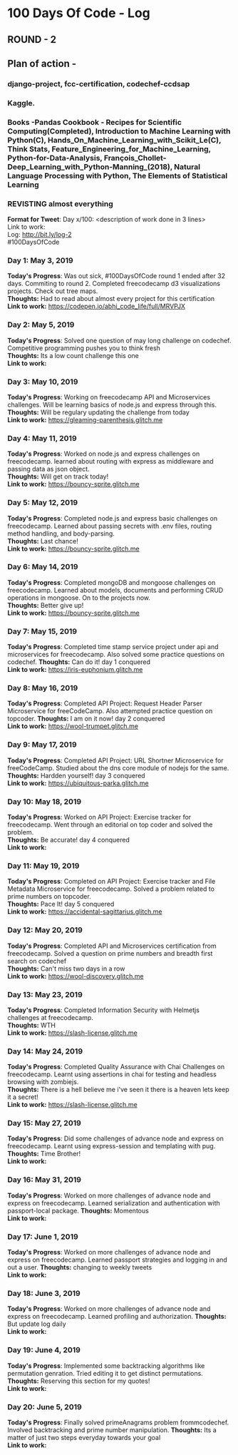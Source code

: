 # 100 Days Of Code - Log

## ROUND - 2

## Plan of action - 
### django-project, fcc-certification, codechef-ccdsap
### Kaggle. 
### Books -Pandas Cookbook - Recipes for Scientific Computing(Completed), Introduction to Machine Learning with Python(C), Hands_On_Machine_Learning_with_Scikit_Le(C), Think Stats, Feature_Engineering_for_Machine_Learning, Python-for-Data-Analysis, François_Chollet-Deep_Learning_with_Python-Manning_(2018), Natural Language Processing with Python, The Elements of Statistical Learning 
### REVISTING almost everything

**Format for Tweet**:
Day x/100: <description of work done in 3 lines><br>
Link to work: <if required><br>
Log: http://bit.ly/log-2<br>
#100DaysOfCode

### Day 1: May 3, 2019 
**Today's Progress**: Was out sick, #100DaysOfCode round 1 ended after 32 days. Commiting to round 2. Completed freecodecamp d3 visualizations projects. Check out tree maps.<br>
**Thoughts:** Had to read about almost every project for this certification<br>
**Link to work:** https://codepen.io/abhi_code_life/full/MRVPJX

### Day 2: May 5, 2019 
**Today's Progress**: Solved one question of may long challenge on codechef. Competitive programming pushes you to think fresh<br>
**Thoughts:** Its a low count challenge this one<br>
**Link to work:**

### Day 3: May 10, 2019 
**Today's Progress**: Working on freecodecamp API and Microservices challenges. Will be learning basics of node.js and express through this.<br>
**Thoughts:** Will be regulary updating the challenge from today<br>
**Link to work:** https://gleaming-parenthesis.glitch.me

### Day 4: May 11, 2019 
**Today's Progress**: Worked on node.js and express challenges on freecodecamp. learned about routing with express as middleware and passing data as json object.<br>
**Thoughts:** Will get on track today!<br>
**Link to work:** https://bouncy-sprite.glitch.me

### Day 5: May 12, 2019 
**Today's Progress**: Completed node.js and express basic challenges on freecodecamp. Learned about passing secrets with .env files, routing method handling, and body-parsing.<br>
**Thoughts:** Last chance!<br>
**Link to work:** https://bouncy-sprite.glitch.me

### Day 6: May 14, 2019 
**Today's Progress**: Completed mongoDB and mongoose challenges on freecodecamp. Learned about models, documents and performing CRUD operations in mongoose. On to the projects now.<br>
**Thoughts:** Better give up!<br>
**Link to work:** https://bouncy-sprite.glitch.me

### Day 7: May 15, 2019 
**Today's Progress**: Completed time stamp service project under api and microservices for freecodecamp. Also solved some practice questions on codechef. 
**Thoughts:** Can do it! day 1 conquered<br>
**Link to work:** https://iris-euphonium.glitch.me

### Day 8: May 16, 2019 
**Today's Progress**: Completed API Project: Request Header Parser Microservice for freeCodeCamp. Also attempted practice question on topcoder. 
**Thoughts:** I am on it now! day 2 conquered<br>
**Link to work:** https://wool-trumpet.glitch.me

### Day 9: May 17, 2019 
**Today's Progress**: Completed API Project: URL Shortner Microservice for freeCodeCamp. Studied about the dns core module of nodejs for the same. 
**Thoughts:** Hardden yourself! day 3 conquered<br>
**Link to work:** https://ubiquitous-parka.glitch.me

### Day 10: May 18, 2019 
**Today's Progress**: Worked on API Project: Exercise tracker for freecodecamp. Went through an editorial on top coder and solved the problem.  
**Thoughts:** Be accurate! day 4 conquered<br>
**Link to work:**

### Day 11: May 19, 2019 
**Today's Progress**: Completed on API Project: Exercise tracker and File Metadata Microservice for freecodecamp. Solved a problem related to prime numbers on topcoder.  
**Thoughts:** Pace It! day 5 conquered<br>
**Link to work:** https://accidental-sagittarius.glitch.me

### Day 12: May 20, 2019 
**Today's Progress**: Completed API and Microservices certification from freecodecamp. Solved a question on prime numbers and breadth first search on codechef  
**Thoughts:** Can't miss two days in a row<br>
**Link to work:** https://wool-discovery.glitch.me

### Day 13: May 23, 2019 
**Today's Progress**: Completed Information Security with Helmetjs challenges at freecodecamp.  
**Thoughts:** WTH<br>
**Link to work:** https://slash-license.glitch.me

### Day 14: May 24, 2019 
**Today's Progress**: Completed Quality Assurance with Chai Challenges on freecodecamp. Learnt using assertions in chai for testing and headless browsing with zombiejs.  
**Thoughts:** There is a hell believe me i've seen it there is a heaven lets keep it a secret!<br>
**Link to work:** https://slash-license.glitch.me

### Day 15: May 27, 2019 
**Today's Progress**: Did some challenges of advance node and express on freecodecamp. Learnt using express-session and templating with pug. 
**Thoughts:** Time Brother!<br>
**Link to work:**

### Day 16: May 31, 2019 
**Today's Progress**: Worked on more challenges of advance node and express on freecodecamp. Learned serialization and authentication with passport-local package. 
**Thoughts:** Momentous<br>
**Link to work:**

### Day 17: June 1, 2019 
**Today's Progress**: Worked on more challenges of advance node and express on freecodecamp. Learned passport strategies and logging in and out a user. 
**Thoughts:** changing to weekly tweets<br>
**Link to work:**

### Day 18: June 3, 2019 
**Today's Progress**: Worked on more challenges of advance node and express on freecodecamp. Learned profiling and authorization. 
**Thoughts:** But update log daily<br>
**Link to work:**

### Day 19: June 4, 2019 
**Today's Progress**: Implemented some backtracking algorithms like permutation genration. Tried editing it to get distinct permutations. 
**Thoughts:** Reserving this section for my quotes!<br>
**Link to work:**

### Day 20: June 5, 2019 
**Today's Progress**: Finally solved primeAnagrams problem frommcodechef. Involved backtracking and prime number manipulation.
**Thoughts:** Its a matter of just two steps everyday towards your goal<br>
**Link to work:**
